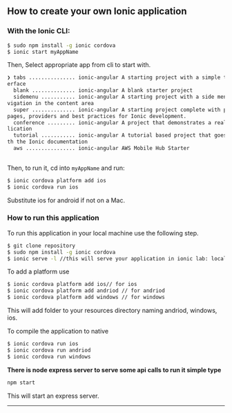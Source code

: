 ## How to create your own Ionic application



### With the Ionic CLI:


```bash
$ sudo npm install -g ionic cordova
$ ionic start myAppName 
```
Then, Select appropriate app from cli to start with.
```bash
❯ tabs ............... ionic-angular A starting project with a simple tabbed int
erface 
  blank .............. ionic-angular A blank starter project 
  sidemenu ........... ionic-angular A starting project with a side menu with na
vigation in the content area 
  super .............. ionic-angular A starting project complete with pre-built 
pages, providers and best practices for Ionic development. 
  conference ......... ionic-angular A project that demonstrates a realworld app
lication 
  tutorial ........... ionic-angular A tutorial based project that goes along wi
th the Ionic documentation 
  aws ................ ionic-angular AWS Mobile Hub Starter 
  
```

Then, to run it, cd into `myAppName` and run:

```bash
$ ionic cordova platform add ios
$ ionic cordova run ios
```

Substitute ios for android if not on a Mac.

### How to run this application

To run this application in your local machine use the following step.

```bash
$ git clone repository
$ sudo npm install -g ionic cordova
$ ionic serve -l //this will serve your application in ionic lab: localhost:8100/ionic-lab
```

To add a platform use 

```bash
$ ionic cordova platform add ios// for ios 
$ ionic cordova platform add andriod // for andriod
$ ionic cordova platform add windows // for windows

```
This will add folder to your resources directory naming andriod, windows, ios.

To compile the application to native

```bash
$ ionic cordova run ios
$ ionic cordova run andriod
$ ionic cordova run windows
```

**There is node express server to serve some api calls to run it simple type**

```bash
npm start
```

This will start an express server.


-------------------------
